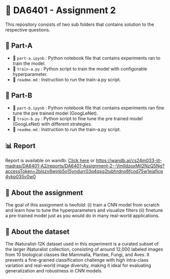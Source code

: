 # 🧠 DA6401 - Assignment 2 

This repository consists of two sub folders that contains solution to the respective questions.

## 📁 Part-A
- 📓 `part-a.ipynb` : Python notebook file that contains experiments ran to train the model.
- 🐍 `train-a.py` : Python script to train the model with configurable hyperparameter.
- 📄 `readme.md` : Instruction to run the train-a.py script.


## 📁 Part-B
- 📓 `part-b.ipynb` : Python notebook file that contains experiments ran fine tune the pre trained model (GoogLeNet).
- 🐍 `train-b.py` : Python script to fine tune the pre trained model (GoogLeNet) with different strategies.
- 📄 `readme.md` : Instruction to run the train-a.py script.


## 📊 Report
Report is available on wandb: 
[Click here](https://wandb.ai/cs24m033-iit-madras/DA6401-A2/reports/DA6401-Assignment-2--VmlldzoxMjI2NzQ5Ng?accessToken=2blszv8wjnb5o15yndurr03q4qsg2tubhrdno6fcod75w1eiafjcp4ykp035v0w0)
or
https://wandb.ai/cs24m033-iit-madras/DA6401-A2/reports/DA6401-Assignment-2--VmlldzoxMjI2NzQ5Ng?accessToken=2blszv8wjnb5o15yndurr03q4qsg2tubhrdno6fcod75w1eiafjcp4ykp035v0w0

## 🎯 About the assignment
The goal of this assignment is twofold: (i) train a CNN model from scratch and learn how to tune the hyperparameters and visualize filters (ii) finetune a pre-trained model just as you would do in many real-world applications.

## 🧬 About the dataset
The iNaturalist-12K dataset used in this experiment is a curated subset of the larger iNaturalist collection, consisting of around 12,000 labeled images from 10 biological classes like Mammalia, Plantae, Fungi, and Aves. It presents a fine-grained classification challenge with high intra-class variation and real-world image diversity, making it ideal for evaluating generalization and robustness in CNN models.
